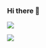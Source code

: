 ### Hi there 👋

[![](https://github-readme-stats-nu-lac.vercel.app/api?username=ralequi&icon_color=CE1D2D&show_icons=true&theme=dark&text_color=718096&hide_title=true)](https://github-readme-stats.vercel.app/api?username=ralequi&icon_color=CE1D2D&show_icons=true&theme=dark&text_color=718096&hide_title=true)

[![](https://github-readme-stats.vercel.app/api/top-langs/?username=ralequi&hide=Tex,Java)](https://github-readme-stats.vercel.app/api/top-langs/?username=ralequi&hide=Tex,Java)

<!--
**ralequi/ralequi** is a ✨ _special_ ✨ repository because its `README.md` (this file) appears on your GitHub profile.

Here are some ideas to get you started:

- 🔭 I’m currently working on ...
- 🌱 I’m currently learning ...
- 👯 I’m looking to collaborate on ...
- 🤔 I’m looking for help with ...
- 💬 Ask me about ...
- 📫 How to reach me: ...
- 😄 Pronouns: ...
- ⚡ Fun fact: ...
-->
